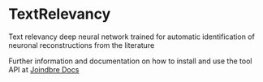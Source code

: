 # TextRelevancy
Text relevancy deep neural network trained for automatic identification of neuronal reconstructions from the literature

Further information and documentation on how to install and use the tool API at [Joindbre Docs](https://docs.joindbre.com) 
